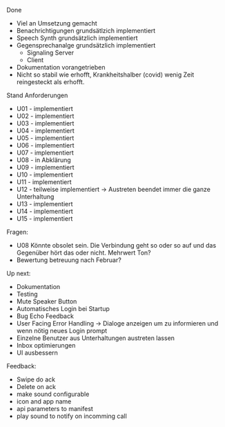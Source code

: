 Done

* Viel an Umsetzung gemacht
* Benachrichtigungen grundsätlzich implementiert
* Speech Synth grundsätzlich implementiert
* Gegensprechanalge grundsätzlich implementiert
  * Signaling Server
  * Client 
* Dokumentation vorangetrieben
* Nicht so stabil wie erhofft, Krankheitshalber (covid) wenig Zeit reingesteckt als erhofft. 

Stand Anforderungen

* U01 - implementiert
* U02 - implementiert
* U03 - implementiert 
* U04 - implementiert
* U05 - implementiert
* U06 - implementiert
* U07 - implementiert
* U08 - in Abklärung
* U09 - implementiert
* U10 - implementiert
* U11 - implementiert
* U12 - teilweise implementiert -> Austreten beendet immer die ganze Unterhaltung
* U13 - implementiert
* U14 - implementiert
* U15 - implementiert
      

Fragen:

* U08 Könnte obsolet sein. Die Verbindung geht so oder so auf und das Gegenüber hört das oder nicht. Mehrwert Ton?
* Bewertung betreuung nach Februar?


Up next:

* Dokumentation
* Testing
* Mute Speaker Button
* Automatisches Login bei Startup
* Bug Echo Feedback
* User Facing Error Handling -> Dialoge anzeigen um zu informieren und wenn nötig neues Login prompt
* Einzelne Benutzer aus Unterhaltungen austreten lassen
* Inbox optimierungen
* UI ausbessern

Feedback:

* Swipe do ack
* Delete on ack
* make sound configurable
* icon and app name
* api parameters to manifest
* play sound to notify on incomming call
